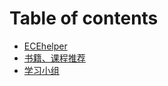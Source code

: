 # Table of contents

* [ECEhelper](README.md)
* [书籍、课程推荐](book-and-course.md)
* [学习小组](study-group.md)

